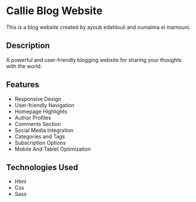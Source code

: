 # Callie Blog Website
This is a blog website created by ayoub edahlouli and oumaima el mamouni.

## Description
A powerful and user-friendly blogging website for sharing your thoughts with the world.

## Features
- Responsive Design
- User-friendly Navigation
- Homepage Highlights
- Author Profiles
- Comments Section
- Social Media Integration
- Categories and Tags
- Subscription Options
- Mobile And Tablet Optimization

## Technologies Used
- Html
- Css
- Sass

